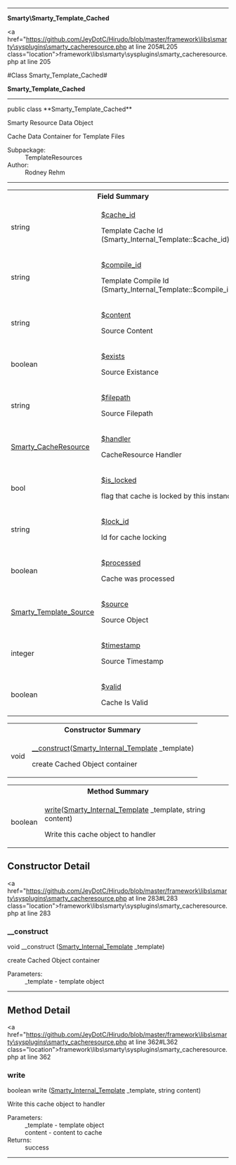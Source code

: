 
- - -

**Smarty\Smarty_Template_Cached**


<a href="https://github.com/JeyDotC/Hirudo/blob/master/framework\libs\smarty\sysplugins\smarty_cacheresource.php at line 205#L205 class="location">framework\libs\smarty\sysplugins\smarty_cacheresource.php at line 205</a>

#Class Smarty_Template_Cached#

**Smarty_Template_Cached**




- - -

<p class="signature">public  class **Smarty_Template_Cached**</p>

<div class="comment" id="overview_description"><p>Smarty Resource Data Object</p><p>Cache Data Container for Template Files</p></div>

<dl>
<dt>Subpackage:</dt>
<dd>TemplateResources</dd>
<dt>Author:</dt>
<dd>Rodney Rehm</dd>
</dl>


- - -



<table id="summary_field">
<tr><th colspan="2">Field Summary</th></tr>
<tr>
<td><span class='k'></span> <span class='nx'>string</span></td>
<td class="description"><p class="name" ><a href="#cache_id"> $cache_id</a>
                                </p><p class="description">Template Cache Id (Smarty_Internal_Template::$cache_id)</p></td>
</tr>
<tr>
<td><span class='k'></span> <span class='nx'>string</span></td>
<td class="description"><p class="name" ><a href="#compile_id"> $compile_id</a>
                                </p><p class="description">Template Compile Id (Smarty_Internal_Template::$compile_id)</p></td>
</tr>
<tr>
<td><span class='k'></span> <span class='nx'>string</span></td>
<td class="description"><p class="name" ><a href="#content"> $content</a>
                                </p><p class="description">Source Content</p></td>
</tr>
<tr>
<td><span class='k'></span> <span class='nx'>boolean</span></td>
<td class="description"><p class="name" ><a href="#exists"> $exists</a>
                                </p><p class="description">Source Existance</p></td>
</tr>
<tr>
<td><span class='k'></span> <span class='nx'>string</span></td>
<td class="description"><p class="name" ><a href="#filepath"> $filepath</a>
                                </p><p class="description">Source Filepath</p></td>
</tr>
<tr>
<td><span class='k'></span> <span class='nx'><a href="../smarty/smarty_cacheresource.html">Smarty_CacheResource</a></span></td>
<td class="description"><p class="name" ><a href="#handler"> $handler</a>
                                </p><p class="description">CacheResource Handler</p></td>
</tr>
<tr>
<td><span class='k'></span> <span class='nx'>bool</span></td>
<td class="description"><p class="name" ><a href="#is_locked"> $is_locked</a>
                                </p><p class="description">flag that cache is locked by this instance</p></td>
</tr>
<tr>
<td><span class='k'></span> <span class='nx'>string</span></td>
<td class="description"><p class="name" ><a href="#lock_id"> $lock_id</a>
                                </p><p class="description">Id for cache locking</p></td>
</tr>
<tr>
<td><span class='k'></span> <span class='nx'>boolean</span></td>
<td class="description"><p class="name" ><a href="#processed"> $processed</a>
                                </p><p class="description">Cache was processed</p></td>
</tr>
<tr>
<td><span class='k'></span> <span class='nx'><a href="../smarty/smarty_template_source.html">Smarty_Template_Source</a></span></td>
<td class="description"><p class="name" ><a href="#source"> $source</a>
                                </p><p class="description">Source Object</p></td>
</tr>
<tr>
<td><span class='k'></span> <span class='nx'>integer</span></td>
<td class="description"><p class="name" ><a href="#timestamp"> $timestamp</a>
                                </p><p class="description">Source Timestamp</p></td>
</tr>
<tr>
<td><span class='k'></span> <span class='nx'>boolean</span></td>
<td class="description"><p class="name" ><a href="#valid"> $valid</a>
                                </p><p class="description">Cache Is Valid</p></td>
</tr>
</table>

<table id="summary_constructor">
<tr><th colspan="2">Constructor Summary</th></tr>
<tr>
<td><span class='k'></span> <span class='nx'>void</span></td>
<td class="description"><p class="name"><a href="#__construct">__construct</a>(<a href="../smarty/smarty_internal_template.html">Smarty_Internal_Template</a> _template)</p><p class="description">create Cached Object container</p></td>
</tr>
</table>

<table id="summary_method">
<tr><th colspan="2">Method Summary</th></tr>
<tr>
<td><span class='k'></span> <span class='nx'>boolean</span></td>
<td class="description"><p class="name"><a href="#write">write</a>(<a href="../smarty/smarty_internal_template.html">Smarty_Internal_Template</a> _template, string content)</p><p class="description">Write this cache object to handler</p></td>
</tr>
</table>

<h2 id="detail_method">Constructor Detail</h2>

<a href="https://github.com/JeyDotC/Hirudo/blob/master/framework\libs\smarty\sysplugins\smarty_cacheresource.php at line 283#L283 class="location">framework\libs\smarty\sysplugins\smarty_cacheresource.php at line 283</a>

<h3 id="__construct">__construct</h3>
<span class='k'></span> <span class='nx'>void</span> <span class='nf'>__construct</span> (<a href="../smarty/smarty_internal_template.html">Smarty_Internal_Template</a> _template)

<div class="details">
<p>create Cached Object container</p><dl>
<dt>Parameters:</dt>
<dd>_template - template object</dd>
</dl>
</div>

- - -

<h2 id="detail_method">Method Detail</h2>

<a href="https://github.com/JeyDotC/Hirudo/blob/master/framework\libs\smarty\sysplugins\smarty_cacheresource.php at line 362#L362 class="location">framework\libs\smarty\sysplugins\smarty_cacheresource.php at line 362</a>

<h3 id="write()">write</h3>
<span class='k'></span> <span class='nx'>boolean</span> <span class='nf'>write</span> (<a href="../smarty/smarty_internal_template.html">Smarty_Internal_Template</a> _template, string content)

<div class="details">
<p>Write this cache object to handler</p><dl>
<dt>Parameters:</dt>
<dd>_template - template object</dd>
<dd>content - content to cache</dd>
<dt>Returns:</dt>
<dd>success</dd>
</dl>
</div>

- - -

